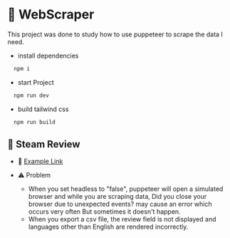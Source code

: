 # :page_facing_up: WebScraper
This project was done to study how to use puppeteer to scrape the data I need.

- install dependencies 
```ruby
  npm i
```
- start Project
```ruby
  npm run dev 
```
- build tailwind css
```ruby
  npm run build
```

## :speech_balloon: Steam Review
- :link: [Example Link](https://steamcommunity.com/app/730/reviews/?filterLanguage=all&p=1&browsefilter=mostrecent)

- :warning: Problem
  - When you set headless to "false", puppeteer will open a simulated browser and while you are scraping data, Did you close your browser due to unexpected events? may cause an error which occurs very often But sometimes it doesn't happen.
  - When you export a csv file, the review field is not displayed and languages other than English are rendered incorrectly.
